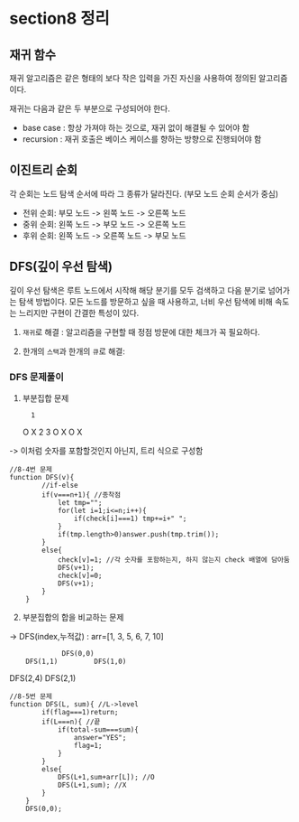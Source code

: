 # section8 정리

## 재귀 함수

재귀 알고리즘은 같은 형태의 보다 작은 입력을 가진 자신을 사용하여 정의된 알고리즘이다.

재귀는 다음과 같은 두 부분으로 구성되어야 한다. 
- base case : 항상 가져야 하는 것으로, 재귀 없이 해결될 수 있어야 함
- recursion : 재귀 호출은 베이스 케이스를 향하는 방향으로 진행되어야 함

## 이진트리 순회

각 순회는 노드 탐색 순서에 따라 그 종류가 달라진다. (부모 노드 순회 순서가 중심)

- 전위 순회: 부모 노드 -> 왼쪽 노드 -> 오른쪽 노드
- 중위 순회: 왼쪽 노드 -> 부모 노드 -> 오른쪽 노드
- 후위 순회: 왼쪽 노드 -> 오른쪽 노드 -> 부모 노드

## DFS(깊이 우선 탐색)

깊이 우선 탐색은 루트 노드에서 시작해 해당 분기를 모두 검색하고 다음 분기로 넘어가는 탐색 방법이다. 모든 노드를 방문하고 싶을 때 사용하고, 너비 우선 탐색에 비해 속도는 느리지만 구현이 간결한 특성이 있다. 

1) `재귀`로 해결 : 알고리즘을 구현할 때 정점 방문에 대한 체크가 꼭 필요하다.

2) 한개의 `스택`과 한개의 `큐`로 해결:

### DFS 문제풀이

1. 부분집합 문제

         1     
     O       X 
  2     3
 O X   O X

-> 이처럼 숫자를 포함할것인지 아닌지, 트리 식으로 구성함
```JS
//8-4번 문제
function DFS(v){
        //if-else
        if(v===n+1){ //종착점
            let tmp="";
            for(let i=1;i<=n;i++){
                if(check[i]===1) tmp+=i+" ";
            }
            if(tmp.length>0)answer.push(tmp.trim());
        }
        else{
            check[v]=1; //각 숫자를 포함하는지, 하지 않는지 check 배열에 담아둠
            DFS(v+1);
            check[v]=0;
            DFS(v+1);
        }
    }
```

2. 부분집합의 합을 비교하는 문제

-> DFS(index,누적값) : arr=[1, 3, 5, 6, 7, 10]

                 DFS(0,0)
        DFS(1,1)         DFS(1,0)
  DFS(2,4)    DFS(2,1)

  
```JS
//8-5번 문제
function DFS(L, sum){ //L->level
        if(flag===1)return;
        if(L===n){ //끝
            if(total-sum===sum){
                answer="YES";
                flag=1;
            }
        }
        else{
            DFS(L+1,sum+arr[L]); //O
            DFS(L+1,sum); //X
        }
    }
    DFS(0,0);
```